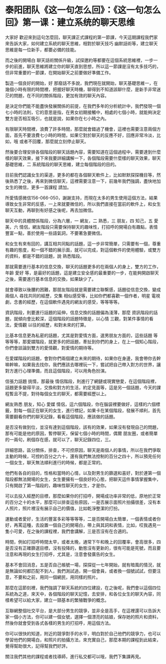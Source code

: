 # 泰阳团队《这一句怎么回》：《这一句怎么回》第一课：建立系统的聊天思维

大家好 歡迎來到這句怎麼回，聊天課正式課程的第一節課，今天這期課程我們家來告訴大家，如何建立系統的聊天思維，相對於聊天技巧 幽默話術等，建立聊天思維是每一位新手，都要必備的技能。

而之後的開場白 聊天話術關係升級，試探邀約等都要在這個系統思維裡，一步一步的前進，聊天思維將建立你的聊天直到思想，所以這一節課是沒有太多技巧的，但非常重要的一節課，在開始聊天之前要做好準備工作。

製造一個良好的開始，好 那廢話不多說，我們現在就開始，聊天基礎思維一，在幾個小時有限的時間裡，把握好聊天時機，聊得到不知道該聊什麼，是新手非常迷茫的問題，在不同的關係階段，更加有效的聊天內容。

是決定你們能不能盡快發展關係的前提，在我們多年的分析統計中，我們發現一個七小時的法則，它的意思是指，在男女初期接觸中，相處的七個小時，就能夠決定雙方是否相互吸引，也就是說，如果你在七小時之內。

有限聊天時間裡，浪費了許多時間，那麼就會錯過了機會，這裡也需要注意兩個方面，首先不要浪費七小時的時間，如果它對於聊天的反應不好，回應非常冷淡，比如，哦 或者不回覆，那麼就立刻停止聊天。

然後要合理安排各個階段的聊天話題內容，需要知道在這個過程中，需要達到什麼樣的聊天效果，接下來我要詳細講解一下，各個階段需要什麼樣的聊天效果，聊天基礎思維，二 系統階段的聊天思維，建立每個階段的目的。

目前我們認識女生的渠道，更多的都在各個聊天軟件上，比如默默探探機目等，然後熟悉了之後，再來到微信聊天，這裡需要注意一下，前幾年我們強調，盡快地加女生的微信，更多一首課程 請加。

所愛情感微信156-066-050，謝謝支持，而現在太多的男生使用這個方法，結果導致女生非常的反感，一上來就要微信的，所以我們直接在當前的軟件上，和女生聊天互動，再聊到有好感之後呢，再去加微信。

聊天中的具體關係階段，分為六層，一 網友，二 熟悉，三 朋友，四 知己，五 愛美，六 情侶，網友階段只需要保持聊天的趣味性，打招呼的開場白有趣點，表情 豐富一點，善於使用一些語氣詞，不要著急要微信。

和女生有來有回的，講互相共同點的話題，這一步非常簡單，只需要有一個，尊重有趣的態度，和一個不錯的展示面，就可以完成，對這個軟件的使用體驗，或雙方的資料，都是不錯的話題，說 熟悉階段。

那就需要進行基本的信息交換，聊天的話題更多的在兩個人的身上，雙方的工作，年齡 愛好 等，是最好的話題，這是建立安全感的最重要的一步，在能夠開啟聊天之後，需要進行基本信息的交換，如果缺少了。

就會導致以後腰約困難，那朋友階段就是需要建立聯繫感，話題從信息交換，變成兩個人 尋找共同的經歷，交集 相似感受等，比如你們都喜歡一個作者，明星 電視劇，念書的經歷，在這個軟件遇見的網友的感受，等等等等。

資訊階段，則要進行話題的延伸，信息交換的話題偏為淺薄，那麼 資訊階段的話題，就傾向會比較深，這個階段的話題特徵是，以心情 三觀，對某件事情的看法，愛情觀 以往的經歷，和對未來的打算。

比基本信息更為私密的話題，尤其是對愛情方面，選男朋友方面的，這些話題 等等等等，那愛媒階段，就更多的把話題，牽扯到你們的身上，在上一個知心階段，你們會談論到雙方的愛情觀，對愛情的期待等。

在愛媒階段的話題，會對你們兩個建立未來的期待，如果你在身邊，我會帶你去幹嘛幹嘛，如果我去找你，我們應該去哪裡玩一下，嘗試把自己帶入對方的世界，讓對方進行心理準備，而且這個階段，可以用角色扮演。

信張力話題 挑情，那最後 情侶階段，則進行了網鏈或現實戀愛，在這個階段裡，話題更多變得平淡，交換和對方的生活，約定見面等，這是另一個話題，今天的課程暫且不提，對待每個女生的聊天，都需要經歷以上。

網友熟悉 朋友，知心 愛媒 情侶，這六個階段，你在腦袋裡要做好，這樣的六個標籤，對每一個正在聊天的女生，進行標記，如果卡在某個階段，發展不順利，首先需要翻看你們的聊天記錄，看看這個階段，應該做的話題。

是否沒有做到位，並沒有達到這個階段，該有的效果，如果沒有發現自己的問題，那有可能是他的原因，暫停聊天，保留七個小時的時間，偶爾 朋友圈，或者簡單的一兩句，刷個存在感，就可以了，聊天記錄四位，三。

詳細思路，區分關係，排查，不可控原因，聊天是兩個人的事情，所以在我們爭取主動的時候，可控約百分之六十，還有我們無法控制的百分之四十，所以預見任何一個女生，聊天無法順利進行的時候，都是正常的。

他們有各自的目的，性格和當時的心情，以及對男生的篩選和喜好，對於連第一個階段都無法開場的女生，女生要擁有一個良好的心態，把聊天這件事情掌握集中，只有開啟了第一階段的，趣味性聊天的女生，才是你。

可以去投入經歷的目標，那麼如果你的打招呼，開場成功率非常的低，原地於正常的百分之十的水平，那麼可以排查這些原因，一是否展示面照片拍攝很差，沒有本人照片，照片裡沒有展示自己的價值，比如乾淨整潔的打扮。

運動或者愛好，生活的豐富多彩等等等等，二是否開場白太簡單，一個表情或者你好，再罵這種，去設置一個自己的開場白，帶上與其詞和表情，比如，哎我遇見一隻小可愛，在之後的課程裡，我們會講解，三是否沒有在合適的。

時間，例如打招呼時間太早，或者太晚，通常下午和晚上的回覆率，會高很多，四是否沒有正確篩選目標，沒有投降的，動態沒有更新的，很有可能是死號，而且要注意和再現的女生打招呼，尤其是，注意會發廣告的女生。

基本不會回消息，五是否自己帳號一場，探探從一七年開始，就有暗風的情況，就是無論如何都匹配不到人，我們測試過，開一個會員，或者換一個號試試，但要注意，不要和之前，用同一個網民，用同樣的照片。

那麼在這節刻裡，我們強調了聊天系統的四位建設，在之後呢，我們會以這個四位系統為之道，來天中，各個階段的聊天記憶，去安排，和各位女生的聊天內容，同樣希望可以給大家，建立一頸基本的繁殖戰爭的概念。

互聯網整個社交平台，是大部分男生的競爭，並非全是高手，在這裡還可以告訴大家一個小方法，你可以建一個女號，選擇一個漂亮的姑娘，保存她的照片和資料，然後你就會受到各式各樣的男生的打招呼，用這個方法。

你可以很快的知道，附近的競爭對手的水平，明白對於自己他們的競爭力，也可以學習他們的開場白，和照片的拍攝方法，來充實自己，那麼本期的課程到此結束，覺得幫助很大，記得幫我們好評。

關注我們其他的課程或者找導師，進行私交都可以哦，我們下集課再見。